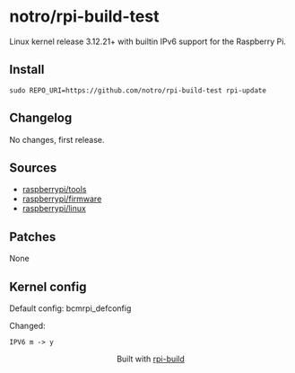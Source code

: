 notro/rpi-build-test
==========

Linux kernel release 3.12.21+ with builtin IPv6 support for the Raspberry Pi.

Install
-------

```text
sudo REPO_URI=https://github.com/notro/rpi-build-test rpi-update
```



Changelog
---------
No changes, first release.


Sources
-------
* [raspberrypi/tools](https://github.com/raspberrypi/tools/archive/108317fde2ffb56d1dc7f14ac69c42f34a49342a.tar.gz)
* [raspberrypi/firmware](https://github.com/raspberrypi/firmware/archive/e45a4a25cd6ec19912de3310194ebaf8f02676f6.tar.gz)
* [raspberrypi/linux](https://github.com/raspberrypi/linux/archive/342abe67d0e1f12eae17562bfe7615143d2618d1.tar.gz)


Patches
--------
None

Kernel config
-------------
Default config: bcmrpi_defconfig



Changed:
```text
IPV6 m -> y
```


<p align="center">Built with <a href="https://github.com/notro/rpi-build/wiki">rpi-build</a></p>
